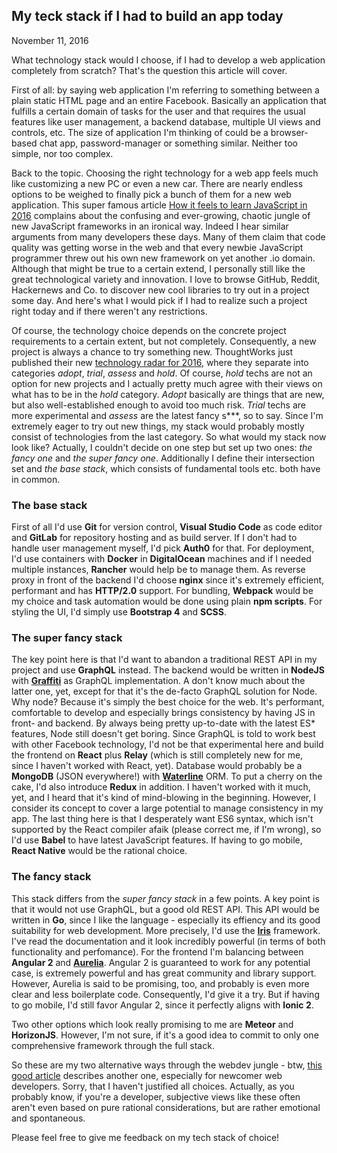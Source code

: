 ## My teck stack if I had to build an app today
November 11, 2016

What technology stack would I choose, if I had to develop a web application completely from scratch? That's the question this article will cover.

First of all: by saying web application I'm referring to something between a plain static HTML page and an entire Facebook. Basically an application that fulfills a certain domain of tasks for the user and that requires the usual features like user management, a backend database, multiple UI views and controls, etc. The size of application I'm thinking of could be a browser-based chat app, password-manager or something similar. Neither too simple, nor too complex.

Back to the topic. Choosing the right technology for a web app feels much like customizing a new PC or even a new car. There are nearly endless options to be weighed to finally pick a bunch of them for a new web application. This super famous article [How it feels to learn JavaScript in 2016](https://hackernoon.com/how-it-feels-to-learn-javascript-in-2016-d3a717dd577f#.m1nodqu6f) complains about the confusing and ever-growing, chaotic jungle of new JavaScript frameworks in an ironical way. Indeed I hear similar arguments from many developers these days. Many of them claim that code quality was getting worse in the web and that every newbie JavaScript programmer threw out his own new framework on yet another .io domain. Although that might be true to a certain extend, I personally still like the great technological variety and innovation. I love to browse GitHub, Reddit, Hackernews and Co. to discover new cool libraries to try out in a project some day. And here's what I would pick if I had to realize such a project right today and if there weren't any restrictions. 

Of course, the technology choice depends on the concrete project requirements to a certain extent, but not completely. Consequently, a new project is always a chance to try something new. ThoughtWorks just published their new [technology radar for 2016](https://www.thoughtworks.com/de/radar), where they separate into categories _adopt_, _trial_, _assess_ and _hold_. Of course, _hold_ techs are not an option for new projects and I actually pretty much agree with their views on what has to be in the _hold_ category. _Adopt_ basically are things that are new, but also well-established enough to avoid too much risk. _Trial_ techs are more experimental and _assess_ are the latest fancy s***, so to say. Since I'm extremely eager to try out new things, my stack would probably mostly consist of technologies from the last category. So what would my stack now look like? Actually, I couldn't decide on one step but set up two ones: _the fancy one_ and _the super fancy one_. Additionally I define their intersection set and _the base stack_, which consists of fundamental tools etc. both have in common.

### The base stack
First of all I'd use __Git__ for version control, __Visual Studio Code__ as code editor and __GitLab__ for repository hosting and as build server. If I don't had to handle user management myself, I'd pick __Auth0__ for that. For deployment, I'd use containers with __Docker__ in __DigitalOcean__ machines and if I needed multiple instances, __Rancher__ would help be to manage them. As reverse proxy in front of the backend I'd choose __nginx__ since it's extremely efficient, performant and has __HTTP/2.0__ support. For bundling, __Webpack__ would be my choice and task automation would be done using plain __npm scripts__. For styling the UI, I'd simply use __Bootstrap 4__ and __SCSS__.  

### The super fancy stack
The key point here is that I'd want to abandon a traditional REST API in my project and use __GraphQL__ instead. The backend would be written in __NodeJS__ with [__Graffiti__](https://github.com/RisingStack/graffiti) as GraphQL implementation. A don't know much about the latter one, yet, except for that it's the de-facto GraphQL solution for Node. Why node? Because it's simply the best choice for the web. It's performant, comfortable to develop and especially brings consistency by having JS in front- and backend. By always being pretty up-to-date with the latest ES* features, Node still doesn't get boring. Since GraphQL is told to work best with other Facebook technology, I'd not be that experimental here and build the frontend on __React__ plus __Relay__ (which is still completely new for me, since I haven't worked with React, yet). Database would probably be a __MongoDB__ (JSON everywhere!) with [__Waterline__](https://github.com/balderdashy/waterline) ORM. To put a cherry on the cake, I'd also introduce __Redux__ in addition. I haven't worked with it much, yet, and I heard that it's kind of mind-blowing in the beginning. However, I consider its concept to cover a large potential to manage consistency in my app. The last thing here is that I desperately want ES6 syntax, which isn't supported by the React compiler afaik (please correct me, if I'm wrong), so I'd use __Babel__ to have latest JavaScript features. If having to go mobile, __React Native__ would be the rational choice.

### The fancy stack
This stack differs from the _super fancy stack_ in a few points. A key point is that it would not use GraphQL, but a good old REST API. This API would be written in __Go__, since I like the language - especially its effiency and its good suitability for web development. More precisely, I'd use the [__Iris__](http://iris-go.com/) framework. I've read the documentation and it look incredibly powerful (in terms of both functionality and perfomance). For the frontend I'm balancing between __Angular 2__ and [__Aurelia__](http://aurelia.io/). Angular 2 is guaranteed to work for any potential case, is extremely powerful and has great community and library support. However, Aurelia is said to be promising, too, and probably is even more clear and less boilerplate code. Consequently, I'd give it a try. But if having to go mobile, I'd still favor Angular 2, since it perfectly aligns with __Ionic 2__.

Two other options which look really promising to me are __Meteor__ and __HorizonJS__. However, I'm not sure, if it's a good idea to commit to only one comprehensive framework through the full stack.

So these are my two alternative ways through the webdev jungle - btw, [this good article](https://medium.freecodecamp.com/a-study-plan-to-cure-javascript-fatigue-8ad3a54f2eb1#.3ri3a1fdv) describes another one, especially for newcomer web developers. Sorry, that I haven't justified all choices. Actually, as you probably know, if you're a developer, subjective views like these often aren't even based on pure rational considerations, but are rather emotional and spontaneous.

Please feel free to give me feedback on my tech stack of choice! 